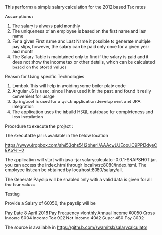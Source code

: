 This performs a simple salary calculation for the 2012 based Tax rates


Assumptions :

1. The salary is always paid monthly
2. The uniqueness of an employee is based on the first name and last name
3. For a given First name and Last Name it possible to generate multiple pay slips, however, the salary can be paid only once for a given year and month
4. The Salary Table is maintained only to find if the salary is paid and it does not show the income tax or other details, which can be calculated based on the stored values

Reason for Using specific Technologies

1. Lombok  This will help in avoiding some boiler plate code
2. Angular JS is used, since I have used it in the past, and found it really convenient for usage
3. Springboot is used for a quick application development and JPA integration
4. The application uses the inbuild HSQL database for completeness and less installation

Procedure to execute the project :

The executable jar is available in the below location 

https://www.dropbox.com/sh/i53qhs54l2bheni/AAAcwLUEoouiC9PPIZdyeCEKa?dl=0

The application will start with java -jar salarycalculator-0.0.1-SNAPSHOT.jar. you can access the index.html through localhost:8080/index.html. The employee list can be obtained by localhost:8080/salary/all.

The Generate Payslip will be enabled only with a valid data is given for all the four values

Testing

Provide a Salary of 60050, the payslip will be

Pay Date 8 April  2018
Pay Frequency Monthly
Annual Income 60050
Gross Income 5004
Income Tax 922
Net Income 4082
Super 450
Pay 3632

The source is available in https://github.com/swamitsk/salarycalculator




